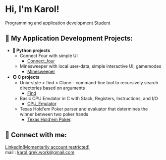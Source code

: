 <h1>Hi, I'm Karol! </h1>
<a>Programming and application development </a><a href="https://www.linkedin.com/in/karol-grek/">Student</a>

<h2> 📁 My Application Development Projects:</h2>

- <b> 🐍 Python projects</b>
  - Connect Four with simple UI
    - [Connect_four](https://github.com/karolgrek/connect_four.git)
  - Minesweeper with local user-data, simple interactive UI, gamemodes
    - [Minesweeper](https://github.com/karolgrek/Minesweeper.git)
- <b> 𐃗 C projects</b>
  - Unix-style > find < Clone - command-line tool to recursively search directories based on arguments
    - [Find](https://github.com/karolgrek/find)
  - Basic CPU Emulator in C with Stack, Registers, Instructions, and I/O
    - [CPU_Emulator](https://github.com/karolgrek/cpu.git)
  - Texas Hold'em Poker  parser and evaluator that determines the winner between two poker hands
    - [Texas Hold'em Poker](https://github.com/karolgrek/texasholdempoker). 


<h2> 🤳 Connect with me:</h2>

<a href="https://www.linkedin.com/in/karol-grek/">LinkedIn(Momentarily account restricted)</a></br>
<a>mail : karol.grek.work@gmail.com</a>

<!--
Here are some ideas to get you started:

- 🔭 I’m currently working on ...
- 🌱 I’m currently learning ...
- 👯 I’m looking to collaborate on ...
- 🤔 I’m looking for help with ...
- 💬 Ask me about ...
- 📫 How to reach me: ...
- 😄 Pronouns: ...
- ⚡ Fun fact: ...
-->
